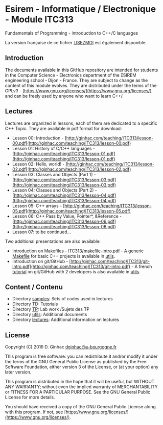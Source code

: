 # Esirem - Informatique / Electronique - Module ITC313
Fundamentals of Programming - Introduction to C++/C languages

La version française de ce fichier [LISEZMOI](LISEZMOI.md) est également disponible.

## Introduction

The documents available in this GitHub repository are intended for students in the Computer Science - Electronics department of the ESIREM engineering school - Dijon - France.
They are subject to change as the content of this module evolves.
They are distributed under the terms of the GPLv3 - [https://www.gnu.org/licenses/](https://www.gnu.org/licenses/) and can be freely used by anyone who want to learn C++/

## Lectures
Lectures are organized in lessons, each of them are dedicated to a specific C++ Topic. They are available in pdf format for download:

* Lesson 00: Introduction - [http://ginhac.com/teaching/ITC313/lesson-00.pdf](http://ginhac.com/teaching/ITC313/lesson-00.pdf)
* Lesson 01: History of C/C++ languages - [http://ginhac.com/teaching/ITC313/lesson-01.pdf](http://ginhac.com/teaching/ITC313/lesson-01.pdf)
* Lesson 02: Hello, world! - [http://ginhac.com/teaching/ITC313/lesson-02.pdf](http://ginhac.com/teaching/ITC313/lesson-02.pdf)
* Lesson 03: Classes and Objects (Part 1) - [http://ginhac.com/teaching/ITC313/lesson-03.pdf](http://ginhac.com/teaching/ITC313/lesson-03.pdf)
* Lesson 04: Classes and Objects (Part 2) - [http://ginhac.com/teaching/ITC313/lesson-04.pdf](http://ginhac.com/teaching/ITC313/lesson-04.pdf)
* Lesson 05: C++ arrays - [http://ginhac.com/teaching/ITC313/lesson-05.pdf](http://ginhac.com/teaching/ITC313/lesson-05.pdf)
* Lesson 06: C++ Pass by Value, Pointer*, &Reference - [http://ginhac.com/teaching/ITC313/lesson-06.pdf](http://ginhac.com/teaching/ITC313/lesson-06.pdf)
* Lesson 07: to be continued...

Two additional presentations are also available:

* Introduction on Makefiles - [ITC313/makefile-intro.pdf](http://ginhac.com/teaching/ITC313/makefile-intro.pdf) - A generic [Makefile](utils/Makefile) for basic C++ projects is available in [utils](utils).
* Introduction on git/GitHub - [http://ginhac.com/teaching/ITC313/git-intro.pdf](http://ginhac.com/teaching/ITC313/git-intro.pdf) - A french [tutorial](utils/github.md) on git/GitHub with 2 developers is also available in [utils](utils).

##  Content / Contenu
* Directory [samples](samples): Sets of codes used in lectures
* Directory [TD](TD): Tutorials 
* Directory [TP](TP): Lab work /Sujets des TP
* Directory [utils](utils): Additional documents
* Directory [lectures](lectures): Additional information on lectures

## License

Copyright (C) 2019  D. Ginhac [dginhac@u-bourgogne.fr](mailto:dginhac@u-bourgogne.fr)

This program is free software: you can redistribute it and/or modify
it under the terms of the GNU General Public License as published by
the Free Software Foundation, either version 3 of the License, or
(at your option) any later version.

This program is distributed in the hope that it will be useful,
but WITHOUT ANY WARRANTY; without even the implied warranty of
MERCHANTABILITY or FITNESS FOR A PARTICULAR PURPOSE.  See the
GNU General Public License for more details.

You should have received a copy of the GNU General Public License
along with this program.  If not, see [https://www.gnu.org/licenses/](https://www.gnu.org/licenses/).


